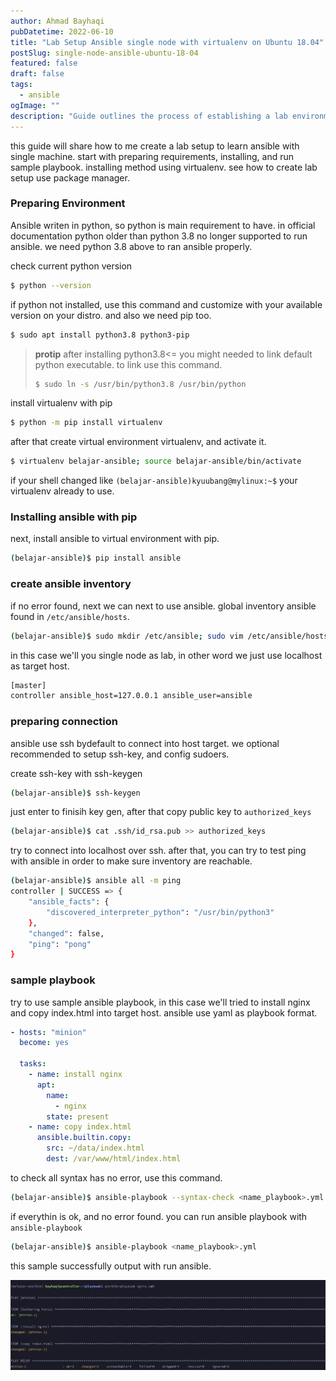 ```yaml
---
author: Ahmad Bayhaqi
pubDatetime: 2022-06-10
title: "Lab Setup Ansible single node with virtualenv on Ubuntu 18.04"
postSlug: single-node-ansible-ubuntu-18-04
featured: false
draft: false
tags:
  - ansible
ogImage: ""
description: "Guide outlines the process of establishing a lab environment for learning Ansible on a single machine."
---
```


this guide will share how to me create a lab setup to learn ansible with single
machine. start with preparing requirements, installing, and run sample playbook.
installing method using virtualenv. see how to create lab setup use package manager.

### Preparing Environment

Ansible writen in python, so python is main requirement to have. in official documentation
python older than python 3.8 no longer supported to run ansible. we need python 3.8 above
to ran ansible properly.

check current python version

```bash
$ python --version
```

if python not installed, use this command and customize with your available version on your distro.
and also we need pip too.

```bash
$ sudo apt install python3.8 python3-pip
```

> **protip**
> after installing python3.8<= you might needed to link default python executable. to link use this command.
>
> ```bash
> $ sudo ln -s /usr/bin/python3.8 /usr/bin/python
> ```

install virtualenv with pip

```bash
$ python -m pip install virtualenv
```

after that create virtual environment virtualenv, and activate it.

```bash
$ virtualenv belajar-ansible; source belajar-ansible/bin/activate
```

if your shell changed like `(belajar-ansible)kyuubang@mylinux:~$` your virtualenv
already to use.

### Installing ansible with pip

next, install ansible to virtual environment with pip.

```bash
(belajar-ansible)$ pip install ansible
```

### create ansible inventory

if no error found, next we can next to use ansible. global inventory ansible found
in `/etc/ansible/hosts`.

```bash
(belajar-ansible)$ sudo mkdir /etc/ansible; sudo vim /etc/ansible/hosts
```

in this case we'll you single node as lab, in other word we just use localhost as target host.

```bash
[master]
controller ansible_host=127.0.0.1 ansible_user=ansible
```

### preparing connection

ansible use ssh bydefault to connect into host target. we optional recommended
to setup ssh-key, and config sudoers.

create ssh-key with ssh-keygen

```bash
(belajar-ansible)$ ssh-keygen
```

just enter to finisih key gen, after that copy public key to `authorized_keys`

```bash
(belajar-ansible)$ cat .ssh/id_rsa.pub >> authorized_keys
```

try to connect into localhost over ssh. after that, you can try to test ping with ansible
in order to make sure inventory are reachable.

```bash
(belajar-ansible)$ ansible all -m ping
controller | SUCCESS => {
    "ansible_facts": {
        "discovered_interpreter_python": "/usr/bin/python3"
    },
    "changed": false,
    "ping": "pong"
}
```

### sample playbook

try to use sample ansible playbook, in this case we'll tried to install nginx and copy
index.html into target host. ansible use yaml as playbook format.

```yaml
- hosts: "minion"
  become: yes

  tasks:
    - name: install nginx
      apt:
        name:
          - nginx
        state: present
    - name: copy index.html
      ansible.builtin.copy:
        src: ~/data/index.html
        dest: /var/www/html/index.html
```

to check all syntax has no error, use this command.

```bash
(belajar-ansible)$ ansible-playbook --syntax-check <name_playbook>.yml
```

if everythin is ok, and no error found. you can run ansible playbook with `ansible-playbook`

```bash
(belajar-ansible)$ ansible-playbook <name_playbook>.yml
```

this sample successfully output with run ansible.

![Simple output success playbook](/assets/images/ansible-sample-output.png)

